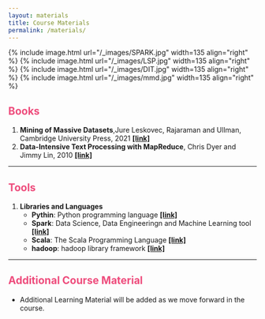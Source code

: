 ```yaml
---
layout: materials
title: Course Materials
permalink: /materials/
---
```


{% include image.html url="/_images/SPARK.jpg" width=135 align="right" %}
{% include image.html url="/_images/LSP.jpg" width=135 align="right" %}
{% include image.html url="/_images/DIT.jpg" width=135 align="right" %}
{% include image.html url="/_images/mmd.jpg" width=135 align="right" %}


<h2 style="color: #ee4c7c;"><b>Books</b></h2>

1. **Mining of Massive Datasets**,Jure Leskovec, Rajaraman and Ullman, Cambridge University Press, 2021 **[[link]](http://infolab.stanford.edu/~ullman/mmds/book.pdf)**
2. **Data-Intensive Text Processing with MapReduce**, Chris Dyer and Jimmy Lin, 2010 **[[link]](https://lintool.github.io/MapReduceAlgorithms/MapReduce-book-final.pdf)**


-------------------------------------------------------------------------------------------------------------------------------

<h2 style="color: #ee4c7c;"><b>Tools</b></h2>

1. **Libraries and Languages**
    - **Pythin**: Python programming language **[[link]](https://www.python.org/)**
    - **Spark**: Data Science, Data Engineeringn and Machine Learning tool **[[link]](https://spark.apache.org/)**
    - **Scala**: The Scala Programming Language **[[link]](https://www.scala-lang.org/)**
    - **hadoop**: hadoop library framework **[[link]](https://hadoop.apache.org/)**


--------------------------------------------------------------------------------------------------------------------------------

<h2 style="color: #ee4c7c;"><b>Additional Course Material</b></h2>

* Additional Learning Material will be added as we move forward in the course.
